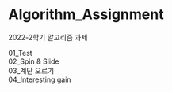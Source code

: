 # Algorithm_Assignment
2022-2학기 알고리즘 과제

01_Test<br/>
02_Spin & Slide<br/>
03_계단 오르기<br/>
04_Interesting gain<br/>
